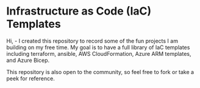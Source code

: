 # Infrastructure as Code (IaC) Templates

Hi, - I created this repository to record some of the fun projects I am building on my free time. My goal is to have a full library of IaC templates including terraform, ansible, AWS CloudFormation, Azure ARM templates, and Azure Bicep.

This repository is also open to the community, so feel free to fork or take a peek for reference.
